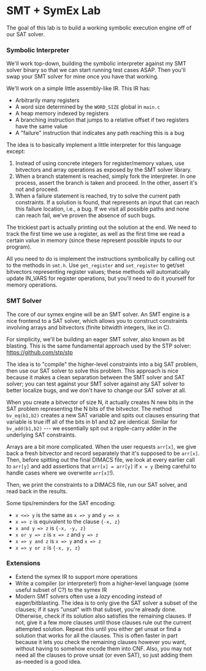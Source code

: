 # SMT + SymEx Lab
The goal of this lab is to build a working symbolic execution engine off of our
SAT solver.

### Symbolic Interpreter
We'll work top-down, building the symbolic interpreter against my SMT solver
binary so that we can start running test cases ASAP. Then you'll swap your SMT
solver for mine once you have that working.

We'll work on a simple little assembly-like IR. This IR has:
- Arbitrarily many registers
- A word size determined by the `WORD_SIZE` global in `main.c`
- A heap memory indexed by registers
- A branching instruction that jumps to a relative offset if two registers have
  the same value
- A "failure" instruction that indicates any path reaching this is a bug

The idea is to basically implement a little interpreter for this language
except:
1. Instead of using concrete integers for register/memory values, use
   bitvectors and array operations as exposed by the SMT solver library.
2. When a branch statement is reached, simply fork the interpreter. In one
   process, assert the branch is taken and proceed. In the other, assert it's
   not and proceed.
3. When a failure statement is reached, try to solve the current path
   constraints. If a solution is found, that represents an input that can reach
   this failure location, i.e., a bug. If we visit all possible paths and none
   can reach fail, we've proven the absence of such bugs.

The trickiest part is actually printing out the solution at the end. We need to
track the first time we use a register, as well as the first time we read a
certain value in memory (since these represent possible inputs to our program).

All you need to do is implement the instructions symbolically by calling out to
the methods in `smt.h`. Use `get_register` and `set_register` to get/set
bitvectors representing register values; these methods will automatically
update IN_VARS for register operations, but you'll need to do it yourself for
memory operations.

### SMT Solver
The core of our symex engine will be an SMT solver. An SMT engine is a nice
frontend to a SAT solver, which allows you to construct constraints involving
arrays and bitvectors (finite bitwidth integers, like in C).

For simplicity, we'll be building an eager SMT solver, also known as bit
blasting. This is the same fundamental approach used by the STP solver:
https://github.com/stp/stp

The idea is to "compile" the higher-level constraints into a big SAT problem,
then use our SAT solver to solve this problem.  This approach is nice because
it makes a clean separation between the SMT solver and SAT solver; you can test
against your SMT solver against any SAT solver to better localize bugs, and we
don't have to change our SAT solver at all.

When you create a bitvector of size N, it actually creates N new bits in the
SAT problem representing the N bits of the bitvector. The method `bv_eq(b1,b2)`
creates a new SAT variable and spits out clauses ensuring that variable is true
iff all of the bits in b1 and b2 are identical. Similar for `bv_add(b1,b2)` ---
we essentially spit out a ripple-carry adder in the underlying SAT constraints.

Arrays are a bit more complicated. When the user requests `arr[x]`, we give
back a fresh bitvector and record separately that it's supposed to be `arr[x]`.
Then, before spitting out the final DIMACS file, we look at every earlier call
to `arr[y]` and add assertions that `arr[x] = arr[y]` if `x = y` (being careful
to handle cases where we overwrite `arr[x]`!).

Then, we print the constraints to a DIMACS file, run our SAT solver, and read
back in the results.

Some tips/reminders for the SAT encoding:
- `x <=> y` is the same as `x => y` and `y => x`
- `x => z` is equivalent to the clause `{-x, z}`
- `x and y => z` is `{-x, -y, z}`
- `x or y => z` is `x => z` and `y => z`
- `x => y and z` is `x => y` and `x => z`
- `x => y or z` is `{-x, y, z}`

### Extensions
- Extend the symex IR to support more operations
- Write a compiler (or interpreter!) from a higher-level language (some useful
  subset of C?) to the symex IR
- Modern SMT solvers often use a *lazy* encoding instead of eager/bitblasting.
  The idea is to only give the SAT solver a subset of the clauses; if it says
  "unsat" with that subset, you're already done. Otherwise, check if its
  solution also satisfies the remaining clauses. If not, give it a few more
  clauses until those clauses rule out the current attempted solution. Repeat
  this until you either get unsat or find a solution that works for all the
  clauses. This is often faster in part because it lets you check the remaining
  clauses however you want, without having to somehow encode them into CNF.
  Also, you may not need all the clauses to prove unsat (or even SAT), so just
  adding them as-needed is a good idea.
